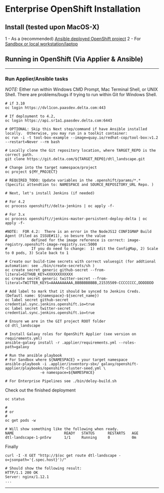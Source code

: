 # Enterprise OpenShift Installation

## Install (tested upon MacOS-X)
1 - As a (recommended) [Ansible deployed OpenShift project](#running-in-openshift-via-applier-ansible)
2 - For [Sandbox or local workstation/laptop](INSTALL.md) 

## Running in OpenShift (Via Applier & Ansible)
---

### Run Applier/Ansible tasks ###

*NOTE:* Either run within Windows CMD Prompt, Mac Terminal Shell, or UNIX Shell.  There are problems/bugs if trying to run within Git for Windows Shell.

```shell
# if 3.10
oc login https://dvl1con.paasdev.delta.com:443 

# If deployment to 4.2, 
oc login https://api.sr1a1.paasdev.delta.com:6443

# OPTIONAL: Skip this Next step/command if have Ansible installed locally.  Otherwise, you may run in a toolkit container:
oc run -i -t tool-box-example --image=quay.io/redhat-cop/tool-box:v1.2 --restart=Never --rm bash

# Locally clone the Git repository location, where TARGET_REPO is the correct path.
git clone https://git.delta.com/${TARGET_REPO}/dtl_landscape.git

# Change into the target namespace/project
oc project ${MY_PROJECT}

# REQUIRED_TODO: Update variables in the .openshift/params/*.*  (Specific attendtion to: NAMESPACE and SOURCE_REPOSITORY_URL Repo. )

# Next, let's install Jenkins (if needed)

# For 4.2
oc process openshift//delta-jenkins | oc apply -f- 

# For 3.x
oc process openshift//jenkins-master-persistent-deploy-delta | oc apply -f-

#NOTE:  FOR 4.2:  There is an error in the NodeJS12 CONFIGMAP Build Agent (Filed as ISSUE#11), so besure the value
#           defined for the image reference is correct: image-registry.openshift-image-registry.svc:5000
#           If you do need to change:  1) edit the ConfigMap, 2) Scale to 0 pods, 3) Scale back to 1

# Create our build-time secrets with correct valuesgit (for addtional automation: see ./bin/create-secrets/sh )
oc create secret generic github-secret --from-literal=GITHUB_KEY=XXXXXXXXXXXX
oc create secret generic twitter-secret --from-literal=TWITTER_KEYS=AAAAAAAAAA,BBBBBBBBBB,21535509-CCCCCCCC,DDDDDDD

# Add label to mark that it should be synced to Jenkins Creds. (Defautl name: ${namespace}-${secret_name})
oc label secret github-secret credential.sync.jenkins.openshift.io=true
oc label secret twitter-secret credential.sync.jenkins.openshift.io=true

# Ensure we are in the GIT project ROOT folder
cd dtl_landscape

# Install Galaxy roles for OpenShift Applier (see version on requirements.yml)
ansible-galaxy install -r .applier/requirements.yml --roles-path=galaxy

# Run the ansible playbook 
# For Sandbox where ${NAMESPACE} = your target namespace
ansible-playbook -i .applier/inventory-sbx/ galaxy/openshift-applier/playbooks/openshift-cluster-seed.yml \
                -e namespace=${NAMESPACE}

# For Enterprise Pipelines see ./bin/deloy-build.sh
```

Check out the finished deployment

```shell 
oc status 

#
# or 
# 
oc get pods -w 

# Will show something like the following when ready.
NAME                       READY   STATUS      RESTARTS   AGE
dtl-landscape-1-pn5rw      1/1     Running     0          0m

```

Finally

```shell 
curl -I -X GET "http://$(oc get route dtl-landscape -o=jsonpath='{.spec.host}')/"

# Should show the following result:
HTTP/1.1 200 OK
Server: nginx/1.12.1
...

```
---